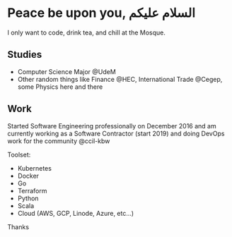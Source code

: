 # Peace be upon you, السلام عليكم

I only want to code, drink tea, and chill at the Mosque.

## Studies
- Computer Science Major @UdeM
- Other random things like Finance @HEC, International Trade @Cegep, some Physics here and there

## Work
Started Software Engineering professionally on December 2016 and am currently working as a Software Contractor (start 2019) and doing DevOps work for the community @ccil-kbw

Toolset:
- Kubernetes
- Docker
- Go
- Terraform
- Python
- Scala
- Cloud (AWS, GCP, Linode, Azure, etc...)

Thanks

<!--
**serafdev/serafdev** is a ✨ _special_ ✨ repository because its `README.md` (this file) appears on your GitHub profile.

Here are some ideas to get you started:

- 🔭 I’m currently working on ...
- 🌱 I’m currently learning ...
- 👯 I’m looking to collaborate on ...
- 🤔 I’m looking for help with ...
- 💬 Ask me about ...
- 📫 How to reach me: ...
- 😄 Pronouns: ...
- ⚡ Fun fact: ...
-->
